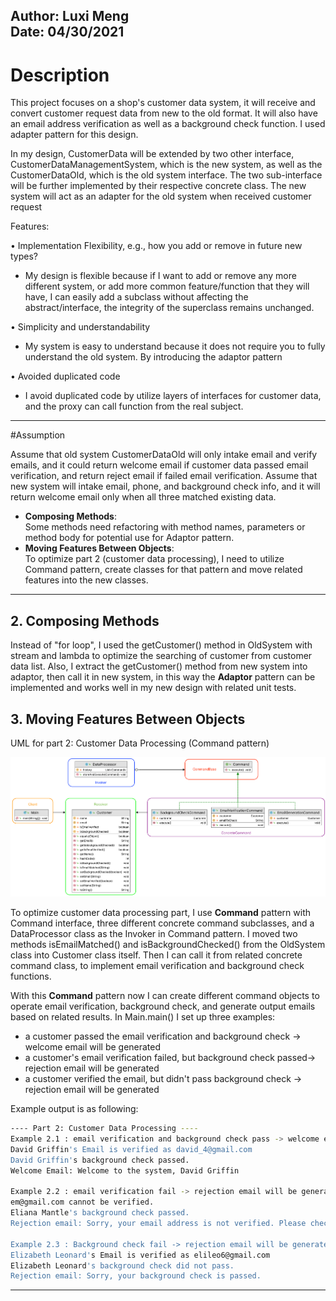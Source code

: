
Author: Luxi Meng   
Date: 04/30/2021
------------------

# Description

This project focuses on a shop's customer data system, it will receive and convert customer request data from new to the
old format. It will also have an email address verification as well as a background check function. I used adapter pattern
for this design.

In my design, CustomerData will be extended by two other interface, CustomerDataManagementSystem, which is the new
system, as well as the CustomerDataOld, which is the old system interface. The two sub-interface will be further
implemented by their respective concrete class. The new system will act as an adapter for the old system when received
customer request

Features:

• Implementation Flexibility, e.g., how you add or remove in future new types?
* My design is flexible because if I want to add or remove any more different system, or add more common feature/function
  that they will have,  I can easily add a subclass without affecting the abstract/interface, the integrity of the
  superclass remains unchanged.

• Simplicity and understandability
* My system is easy to understand because it does not require you to fully understand the old system. By introducing the
adaptor pattern

• Avoided duplicated code 
* I avoid duplicated code by utilize layers of interfaces for customer data, and the proxy can call function from the
  real subject.
------------
#Assumption

Assume that old system CustomerDataOld will only intake email and verify emails, and it could return welcome email if
customer data passed email verification, and return reject email if failed email verification. Assume that new system
will intake email, phone, and background check info, and it will return welcome email only when all three matched existing
data.


* **Composing Methods**:  
      Some methods need refactoring with method names, parameters or method body for potential use for Adaptor pattern.
* **Moving Features Between Objects**:  
      To optimize part 2 (customer data processing), I need to utilize Command pattern, create classes for that pattern
      and move related features into the new classes.

------------------

## 2. Composing Methods

Instead of "for loop", I used the getCustomer() method in OldSystem with stream and lambda to optimize the
searching of customer from customer data list. Also, I extract the getCustomer() method from new system into adaptor,
then call it in new system, in this way the **Adaptor** pattern can be implemented and works well in my new design with
related unit tests.

## 3. Moving Features Between Objects

UML for part 2: Customer Data Processing (Command pattern)

![image](CustomerDataProcessingUML.png)

To optimize customer data processing part, I use **Command** pattern with Command interface, three different concrete
command subclasses, and a DataProcessor class as the Invoker in Command pattern. I moved two methods isEmailMatched()
and isBackgroundChecked() from the OldSystem class into Customer class itself. Then I can call it from related concrete
command class, to implement email verification and background check functions.

With this **Command** pattern now I can create different command objects to operate email verification, background
check, and generate output emails based on related results. In Main.main() I set up three examples:

* a customer passed the email verification and background check -> welcome email will be generated
* a customer's email verification failed, but background check passed-> rejection email will be generated
* a customer verified the email, but didn't pass background check -> rejection email will be generated

Example output is as following:

```bash
---- Part 2: Customer Data Processing ----
Example 2.1 : email verification and background check pass -> welcome email will be generated
David Griffin's Email is verified as david_4@gmail.com
David Griffin's background check passed.
Welcome Email: Welcome to the system, David Griffin

Example 2.2 : email verification fail -> rejection email will be generated
em@gmail.com cannot be verified.
Eliana Mantle's background check passed.
Rejection email: Sorry, your email address is not verified. Please check your email to verify.

Example 2.3 : Background check fail -> rejection email will be generated
Elizabeth Leonard's Email is verified as elileo6@gmail.com
Elizabeth Leonard's background check did not pass.
Rejection email: Sorry, your background check is passed.
```

------------------




